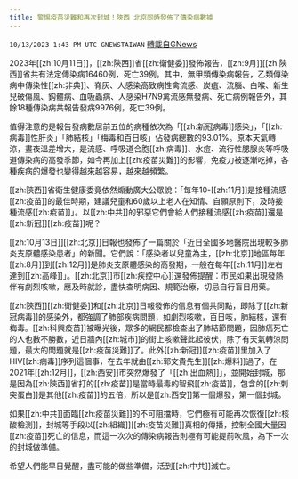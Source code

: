 ```yaml
---
title: 警惕疫苗災難和再次封城！陝西 北京同時發佈了傳染病數據
---
```

`10/13/2023 1:43 PM UTC GNEWSTAIWAN` [轉載自GNews](https://gnews.org/articles/1829250)



2023年[[zh:10月11日]]，[[zh:陝西]]省[[zh:衛健委]]發佈報告，[[zh:9月]][[zh:陝西]]省共有法定傳染病16460例，死亡39例。其中，無甲類傳染病報告，乙類傳染病中傳染性[[zh:非典]]、脊灰、人感染高致病性禽流感、炭疽、流腦、白喉、新生兒破傷風、鈎體病、血吸蟲病、人感染H7N9禽流感無發病、死亡病例報告外，其餘18種傳染病共報告發病9976例，死亡39例。  

值得注意的是報告發病數居前五位的病種依次為「[[zh:新冠病毒]]感染」，「[[zh:病毒]]性肝炎」「肺結核」「梅毒和百日咳」佔發病總數的93.01%。原本天氣轉涼，晝夜溫差增大，是流感、呼吸道合胞[[zh:病毒]]、水痘、流行性腮腺炎等呼吸道傳染病的高發季節，如今再加上[[zh:疫苗災難]]的影響，免疫力被逐漸吃掉，各種疾病的爆發也變得越來越容易，越來越頻繁。

  

[[zh:陝西]]省衛生健康委竟依然煽動廣大公眾說：「每年10-[[zh:11月]]是接種流感[[zh:疫苗]]的最佳時期，建議兒童和60歲以上老人在知情、自願原則下，及時接種流感[[zh:疫苗]]」。以[[zh:中共]]的邪惡它們會給人們接種流感[[zh:疫苗]]還是[[zh:新冠]][[zh:疫苗]]呢？

  

[[zh:10月13日]][[zh:北京]]日報也發佈了一篇關於「近日全國多地醫院出現較多肺炎支原體感染患者」的新聞。它們說：「感染者以兒童為主，[[zh:北京]]地區每年[[zh:8月]]到[[zh:12月]]是肺炎支原體感染的高發期，一般在每年[[zh:11月]]左右達到[[zh:高峰]]」。[[zh:北京]]市[[zh:疾控中心]]還發佈提醒：市民如果出現發熱伴有劇烈咳嗽，應及時就診，盡快查明病因、規範治療，切忌自行盲目用藥。

  

[[zh:陝西]][[zh:衛健委]]和[[zh:北京]]日報發佈的信息有個共同點，即除了[[zh:新冠病毒]]的感染外，都強調了肺部疾病問題，如劇烈咳嗽，百日咳，肺結核，還有梅毒。[[zh:科興疫苗]]被曝光後，眾多的網民都檢查出了肺結節問題，因肺癌死亡的人也數不勝數，近日牆內[[zh:城市]]的街上咳嗽聲此起彼伏，除了有天氣轉涼問題，最大的問題就是[[zh:疫苗災難]]了。此外[[zh:新冠]][[zh:疫苗]]里加入了HIV[[zh:病毒]]序列這個事，在去年就由[[zh:郭文貴先生]][[zh:爆料]]過了。在2021年[[zh:12月]]，[[zh:西安]]市突然爆發了「[[zh:出血熱]]」，並開始封城，那是因為[[zh:陝西]]省打的[[zh:疫苗]]是當時最毒的智飛[[zh:疫苗]]，包含的[[zh:刺突蛋白]]是其他[[zh:疫苗]]的五倍，所以是[[zh:西安]]第一個爆發，第一個封城。

  

如果[[zh:中共]]面臨[[zh:疫苗災難]]的不可阻擋時，它們極有可能再次恢復[[zh:核酸檢測]]，封城等手段以[[zh:組織]][[zh:疫苗災難]]真相的傳播，控制全國大量因[[zh:疫苗]]死亡的信息，而這一次次的傳染病報告則極有可能提前吹風，為下一次的封城做準備。

  

希望人們能早日覺醒，盡可能的做些準備，活到[[zh:中共]]滅亡。
